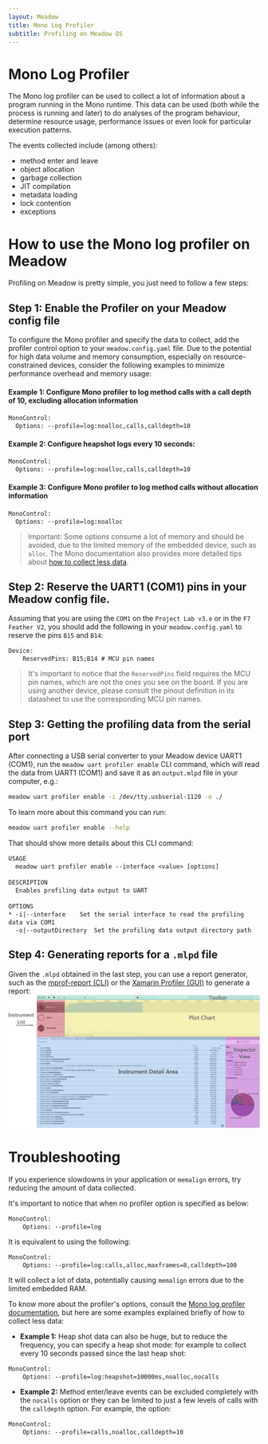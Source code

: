 ```yaml
---
layout: Meadow
title: Mono Log Profiler
subtitle: Profiling on Meadow OS
---
```


# Mono Log Profiler

The Mono log profiler can be used to collect a lot of information about a program running in the Mono runtime. This data can be used (both while the process is running and later) to do analyses of the program behaviour, determine resource usage, performance issues or even look for particular execution patterns.

The events collected include (among others):

- method enter and leave
- object allocation
- garbage collection
- JIT compilation
- metadata loading
- lock contention
- exceptions

# How to use the Mono log profiler on Meadow

Profiling on Meadow is pretty simple, you just need to follow a few steps:

## Step 1: Enable the Profiler on your Meadow config file

To configure the Mono profiler and specify the data to collect, add the profiler control option to your `meadow.config.yaml` file. Due to the potential for high data volume and memory consumption, especially on resource-constrained devices, consider the following examples to minimize performance overhead and memory usage:

#### Example 1: Configure Mono profiler to log method calls with a call depth of 10, excluding allocation information
```
MonoControl:
  Options: --profile=log:noalloc,calls,calldepth=10
```

#### Example 2: Configure heapshot logs every 10 seconds:
```
MonoControl:
  Options: --profile=log:noalloc,calls,calldepth=10
```

#### Example 3: Configure Mono profiler to log method calls without allocation information
```
MonoControl:
  Options: --profile=log:noalloc
```

> Important: Some options consume a lot of memory and should be avoided, due to the limited memory of the embedded device, such as `alloc`. The Mono documentation also provides more detailed tips about [how to collect less data](https://www.mono-project.com/docs/debug+profile/profile/profiler/#collect-less-data).

## Step 2: Reserve the UART1 (COM1) pins in your Meadow config file.

Assuming that you are using the `COM1` on the `Project Lab v3.e` or in the `F7 Feather V2`, you should add the following in your `meadow.config.yaml` to reserve the pins `B15` and `B14`:
```
Device:
    ReservedPins: B15;B14 # MCU pin names
```

> It's important to notice that the `ReservedPins` field requires the MCU pin names, which are not the ones you see on the board. If you are using another device, please consult the pinout definition in its datasheet to use the corresponding MCU pin names.

## Step 3: Getting the profiling data from the serial port

After connecting a USB serial converter to your Meadow device UART1 (COM1), run the `meadow uart profiler enable` CLI command, which will read the data from UART1 (COM1) and save it as an `output.mlpd` file in your computer, e.g.:

```bash
meadow uart profiler enable -i /dev/tty.usbserial-1120 -o ./
```

To learn more about this command you can run:

```bash
meadow uart profiler enable --help
```

That should show more details about this CLI command:

```
USAGE
  meadow uart profiler enable --interface <value> [options]

DESCRIPTION
  Enables profiling data output to UART

OPTIONS
* -i|--interface    Set the serial interface to read the profiling data via COM1 
  -o|--outputDirectory  Set the profiling data output directory path 
```

## Step 4: Generating reports for a `.mlpd` file 

Given the `.mlpd` obtained in the last step, you can use a report generator, such as the [mprof-report (CLI)](https://www.mankier.com/1/mprof-report) or the [Xamarin Profiler (GUI)](https://learn.microsoft.com/en-us/xamarin/tools/profiler/?tabs=windows) to generate a report:
![Mono Log Profiler on Mac](./profiler-mac.png)

# Troubleshooting
If you experience slowdowns in your application or `memalign` errors, try reducing the amount of data collected.

It's important to notice that when no profiler option is specified as below:

```
MonoControl:
    Options: --profile=log
```

It is equivalent to using the following: 

```
MonoControl:
    Options: --profile=log:calls,alloc,maxframes=8,calldepth=100
```

It will collect a lot of data, potentially causing `memalign` errors due to the limited embedded RAM.

To know more about the profiler's options, consult the [Mono log profiler documentation](https://www.mono-project.com/docs/debug+profile/profile/profiler/#profiler-option-documentation), but here are some examples explained briefly of how to collect less data:

- **Example 1:** Heap shot data can also be huge, but to reduce the frequency, you can specify a heap shot mode: for example to collect every 10 seconds passed since the last heap shot:

```
MonoControl:
    Options: --profile=log:heapshot=10000ms,noalloc,nocalls
```

- **Example 2:** Method enter/leave events can be excluded completely with the `nocalls` option or they can be limited to just a few levels of calls with the `calldepth` option. For example, the option:
```
MonoControl:
    Options: --profile=calls,noalloc,calldepth=10
```